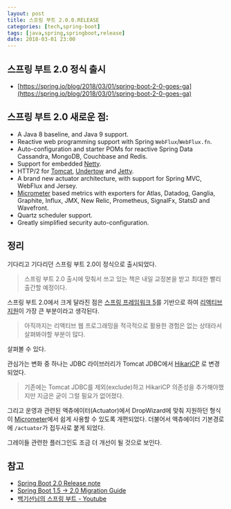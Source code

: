 ```yaml
---
layout: post
title: 스프링 부트 2.0.0.RELEASE
categories: [tech,spring-boot]
tags: [java,spring,springboot,release]
date: 2018-03-01 23:00
---
```


## 스프링 부트 2.0 정식 출시
* [https://spring.io/blog/2018/03/01/spring-boot-2-0-goes-ga](https://spring.io/blog/2018/03/01/spring-boot-2-0-goes-ga)

## 스프링 부트 2.0 새로운 점:
- A Java 8 baseline, and Java 9 support.
- Reactive web programming support with Spring ``WebFlux``/``WebFlux.fn``.
- Auto-configuration and starter POMs for reactive Spring Data Cassandra, MongoDB, Couchbase and Redis.
- Support for embedded [Netty](https://netty.io/).
- HTTP/2 for [Tomcat](https://tomcat.apache.org/), [Undertow](http://undertow.io/) and [Jetty](https://www.eclipse.org/jetty/).
- A brand new actuator architecture, with support for Spring MVC, WebFlux and Jersey.
- [Micrometer](https://micrometer.io/) based metrics with exporters for Atlas, Datadog, Ganglia, Graphite, Influx, JMX, New Relic, Prometheus, SignalFx, StatsD and Wavefront.
- Quartz scheduler support.
- Greatly simplified security auto-configuration.

## 정리
기다리고 기다리던 스프링 부트 2.0이 정식으로 출시되었다.

> 스프링 부트 2.0 출시에 맞춰서 쓰고 있는 책은 내일 교정본을 받고 최대한 빨리 출간할 예정이다.

스프링 부트 2.0에서 크게 달라진 점은 [스프링 프레임워크 5](https://docs.spring.io/spring/docs/5.0.4.RELEASE/spring-framework-reference/)를 기반으로 하여 [리액티브 지원](https://github.com/spring-projects/spring-boot/wiki/Spring-Boot-2.0-Release-Notes#reactive-spring)이 가장 큰 부분이라고 생각된다.

> 아직까지는 리액티브 웹 프로그래밍을 적극적으로 활용한 경험은 없는 상태라서 살펴봐야할 부분이 많다.

살펴볼 수 있다.

관심가는 변화 중 하나는 JDBC 라이브러리가 Tomcat JDBC에서 [HikariCP](https://brettwooldridge.github.io/HikariCP/) 로 변경되었다.
> 기존에는 Tomcat JDBC를 제외(exclude)하고 HikariCP 의존성을 추가해야했지만 지금은 굳이 그럴 필요가 없어졌다.

그리고 운영과 관련된 액츄에이터(Actuator)에서 DropWizard에 맞춰 지원하던 형식이 [Micrometer](https://micrometer.io/)에서 쉽게 사용할 수 있도록 개편되었다. 더불어서 액츄에이터 기본경로에 ``/actuator``가 접두사로 붙게 되었다.

그레이들 관련한 플러그인도 조금 더 개선이 될 것으로 보인다.

## 참고
* [Spring Boot 2.0 Release note](https://github.com/spring-projects/spring-boot/wiki/Spring-Boot-2.0-Release-Notes)
* [Spring Boot 1.5 -> 2.0 Migration Guide](https://github.com/spring-projects/spring-boot/wiki/Spring-Boot-2.0-Migration-Guide)
* [백기선님의 스프링 부트 - Youtube](https://goo.gl/Qm6X5V)
